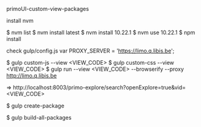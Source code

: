 primoUI-custom-view-packages

install nvm

$ nvm list
$ nvm install latest
$ nvm install 10.22.1
$ nvm use 10.22.1
$ npm install

check gulp/config.js
    var PROXY_SERVER = 'https://limo.q.libis.be';
    
$ gulp custom-js --view  <VIEW_CODE>
$ gulp custom-css --view  <VIEW_CODE>
$ gulp run --view  <VIEW_CODE> --browserify --proxy http://limo.q.libis.be

=>  http://localhost:8003/primo-explore/search?openExplore=true&vid=<VIEW_CODE>

$ gulp create-package

$ gulp build-all-packages

